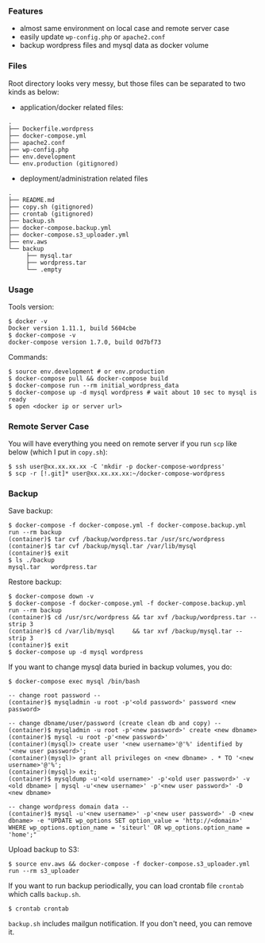### Features

- almost same environment on local case and remote server case
- easily update `wp-config.php` or `apache2.conf`
- backup wordpress files and mysql data as docker volume

### Files

Root directory looks very messy, but those files can be separated to two kinds as below:

- application/docker related files:

```
.
├── Dockerfile.wordpress
├── docker-compose.yml
├── apache2.conf
├── wp-config.php
├── env.development
└── env.production (gitignored)
```

- deployment/administration related files

```
.
├── README.md
├── copy.sh (gitignored)
├── crontab (gitignored)
├── backup.sh
├── docker-compose.backup.yml
├── docker-compose.s3_uploader.yml
├── env.aws
└── backup
     ├── mysql.tar
     ├── wordpress.tar
     └── .empty
```

### Usage

Tools version:

```
$ docker -v
Docker version 1.11.1, build 5604cbe
$ docker-compose -v
docker-compose version 1.7.0, build 0d7bf73
```

Commands:

```
$ source env.development # or env.production
$ docker-compose pull && docker-compose build
$ docker-compose run --rm initial_wordpress_data
$ docker-compose up -d mysql wordpress # wait about 10 sec to mysql is ready
$ open <docker ip or server url>
```

### Remote Server Case

You will have everything you need on remote server if you run `scp` like below (which I put in `copy.sh`):

```
$ ssh user@xx.xx.xx.xx -C 'mkdir -p docker-compose-wordpress'
$ scp -r [!.git]* user@xx.xx.xx.xx:~/docker-compose-wordpress
```

### Backup

Save backup:

```
$ docker-compose -f docker-compose.yml -f docker-compose.backup.yml run --rm backup
(container)$ tar cvf /backup/wordpress.tar /usr/src/wordpress
(container)$ tar cvf /backup/mysql.tar /var/lib/mysql
(container)$ exit
$ ls ./backup
mysql.tar	wordpress.tar
```

Restore backup:

```
$ docker-compose down -v
$ docker-compose -f docker-compose.yml -f docker-compose.backup.yml run --rm backup
(container)$ cd /usr/src/wordpress && tar xvf /backup/wordpress.tar --strip 3
(container)$ cd /var/lib/mysql     && tar xvf /backup/mysql.tar --strip 3
(container)$ exit
$ docker-compose up -d mysql wordpress
```

If you want to change mysql data buried in backup volumes, you do:

```
$ docker-compose exec mysql /bin/bash

-- change root password --
(container)$ mysqladmin -u root -p'<old password>' password <new password>

-- change dbname/user/password (create clean db and copy) --
(container)$ mysqladmin -u root -p'<new password>' create <new dbname>
(container)$ mysql -u root -p'<new password>'
(container)(mysql)> create user '<new username>'@'%' identified by '<new user password>';
(container)(mysql)> grant all privileges on <new dbname> . * TO '<new username>'@'%';
(container)(mysql)> exit;
(container)$ mysqldump -u'<old username>' -p'<old user password>' -v <old dbname> | mysql -u'<new username>' -p'<new user password>' -D <new dbname>

-- change wordpress domain data --
(container)$ mysql -u'<new username>' -p'<new user password>' -D <new dbname> -e "UPDATE wp_options SET option_value = 'http://<domain>' WHERE wp_options.option_name = 'siteurl' OR wp_options.option_name = 'home';"
```

Upload backup to S3:

```
$ source env.aws && docker-compose -f docker-compose.s3_uploader.yml run --rm s3_uploader
```

If you want to run backup periodically, you can load crontab file `crontab` which calls `backup.sh`.

```
$ crontab crontab
```

`backup.sh` includes mailgun notification. If you don't need, you can remove it.
